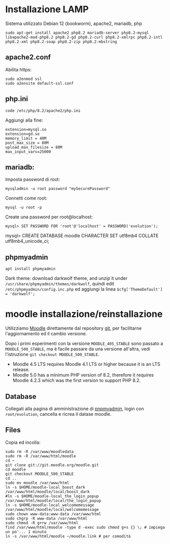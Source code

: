 # Installazione LAMP
Sistema utilizzato Debian 12 (bookworm), apache2, mariadb, php

```
sudo apt-get install apache2 php8.2 mariadb-server php8.2-mysql libapache2-mod-php8.2 php8.2-gd php8.2-curl php8.2-xmlrpc php8.2-intl php8.2-xml php8.2-soap php8.2-zip php8.2-mbstring
```

## apache2.conf
Abilita https:
```
sudo a2enmod ssl
sudo a2ensite default-ssl.conf
```

## php.ini
```
code /etc/php/8.2/apache2/php.ini
```

Aggiungi alla fine:

```
extension=mysql.so 
extension=gd.so
memory_limit = 40M
post_max_size = 80M
upload_max_filesize = 80M 
max_input_vars=25000
```

## mariadb:
Imposta password di root:
```
mysqladmin -u root password "mySecurePassword"
```

Connetti come root:
```
mysql -u root -p
```
Create una password per root@localhost:
```
mysql> SET PASSWORD FOR 'root'@'localhost' = PASSWORD('evolution');
```


mysql> CREATE DATABASE moodle CHARACTER SET utf8mb4 COLLATE utf8mb4_unicode_ci;

## phpmyadmin
```
apt install phpmyadmin
```

Dark theme: download darkwolf theme, and unzip it under `/usr/share/phpmyadmin/themes/darkwolf`, quindi edit `/etc/phpmyadmin/config.inc.php` ed aggiungi la linea `$cfg['ThemeDefault'] = 'darkwolf';`


# moodle installazione/reinstallazione
Utilizziamo [Moodle](https://moodle.org/?lang=it) direttamente dal repository [git](git://git.moodle.org/moodle.git ), per facilitarne l'aggiornamento ed il cambio versione.

Dopo i primi esperimenti con la versione `MOODLE_405_STABLE` sono passato a `MOODLE_500_STABLE`, ma è facile passare da una versione all'altra, vedi l'istruzione `git checkout MOODLE_500_STABLE`.

* Moodle 4.5 LTS requires Moodle 4.1 LTS or higher because it is an LTS release.
* Moodle 5.0 has a minimum PHP version of 8.2, therefore it requires Moodle 4.2.3 which was the first version to support PHP 8.2.

## Database
Collegati alla pagina di amministrazione di [pnpmyadmin](./phpmyadmin), login con `root/evolution`, cancella e ricrea il datase moodle.

## Files
Copia ed incolla:

```
sudo rm -R /var/www/moodledata
sudo rm -R /var/www/html/moodle
cd ~
git clone git://git.moodle.org/moodle.git 
cd moodle
git checkout MOODLE_500_STABLE
cd ..
sudo mv moodle /var/www/html
ln -s $HOME/moodle-local_boost_dark /var/www/html/moodle/local/boost_dark
#ln -s $HOME/moodle-local_the_login_popup /var/www/html/moodle/local/the_login_popup
ln -s $HOME/moodle-local_welcomemessage /var/www/html/moodle/local/welcomemessage
sudo chown www-data:www-data /var/www/html
sudo chgrp -R www-data /var/www/html
sudo chmod -R g+rw /var/www/html
find /var/www/html/moodle -type d -exec sudo chmod g+s {} \; # impiega un po'... 1 minuto
ln -s /var/www/html/moodle ~/moodle.link # per comodità
```

